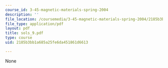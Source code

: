 ```yaml
---
course_id: 3-45-magnetic-materials-spring-2004
description: ''
file_location: /coursemedia/3-45-magnetic-materials-spring-2004/2185b3bb1a685a25fe6da451861d6613_sols_9.pdf
file_type: application/pdf
layout: pdf
title: sols_9.pdf
type: course
uid: 2185b3bb1a685a25fe6da451861d6613

---
```

None